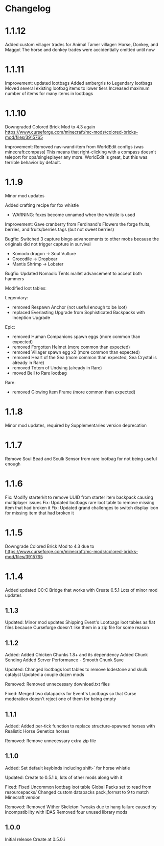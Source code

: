 # Changelog

# 1.1.12

Added custom villager trades for Animal Tamer villager: Horse, Donkey, and Maggot
The horse and donkey trades were accidentially omitted until now


# 1.1.11

Improvement: updated lootbags
Added ambergris to Legendary lootbags
Moved several existing lootbag items to lower tiers
Increased maximum number of items for many items in lootbags


# 1.1.10

Downgraded Colored Brick Mod to 4.3 again https://www.curseforge.com/minecraft/mc-mods/colored-bricks-mod/files/3915765

Improvement: Removed nav-wand-item from WorldEdit configs (was minecraft\:compass)
This means that right-clicking with a compass doesn't teleport for ops/singleplayer any more.
WorldEdit is great, but this was terrible behavior by default.


# 1.1.9

Minor mod updates

Added crafting recipe for fox whistle
- WARNING: foxes become unnamed when the whistle is used

Improvement: Gave cranberry from Ferdinand's Flowers the forge fruits, berries, and fruits/berries tags
(but not sweet berries)

Bugfix: Switched 3 capture bingo advancements to other mobs because the originals did not trigger capture in survival
- Komodo dragon -> Soul Vulture
- Crocodile -> Dropbear
- Mantis Shrimp -> Lobster

Bugfix: Updated Nomadic Tents mallet advancement to accept both hammers

Modified loot tables:

Legendary:
- removed Respawn Anchor (not useful enough to be loot)
- replaced Everlasting Upgrade from Sophisticated Backpacks with Inception Upgrade

Epic:
- removed Human Companions spawn eggs (more common than expected)
- removed Forgotten Helmet (more common than expected)
- removed Villager spawn egg x2 (more common than expected)
- removed Heart of the Sea (more common than expected, Sea Crystal is already in Rare)
- removed Totem of Undying (already in Rare)
- moved Bell to Rare lootbag

Rare:
- removed Glowing Item Frame (more common than expected)


# 1.1.8

Minor mod updates, required by Supplementaries version deprecation

# 1.1.7

Remove Soul Bead and Sculk Sensor from rare lootbag for not being useful enough

# 1.1.6

Fix: Modify starterkit to remove UUID from starter item backpack causing multiplayer issues
Fix: Updated lootbags rare loot table to remove missing item that had broken it
Fix: Updated grand challenges to switch display icon for missing item that had broken it

# 1.1.5

Downgrade Colored Brick Mod to 4.3 due to https://www.curseforge.com/minecraft/mc-mods/colored-bricks-mod/files/3915765

# 1.1.4

Added updated CC:C Bridge that works with Create 0.5.1
Lots of minor mod updates

## 1.1.3
Updated:
Minor mod updates
Shipping Event's Lootbags loot tables as flat files because Curseforge doesn't like them in a zip file for some reason


## 1.1.2
Added:
Added Chicken Chunks 1.8+ and its dependency
Added Chunk Sending
Added Server Performance - Smooth Chunk Save

Updated:
Changed lootbags loot tables to remove lodestone and skulk catalyst
Updated a couple dozen mods

Removed:
Removed unnecessary download.txt files

Fixed:
Merged two datapacks for Event's Lootbags so that Curse moderation doesn't reject one of them for being empty


## 1.1.1
Added:
Added per-tick function to replace structure-spawned horses with Realistic Horse Genetics horses

Removed:
Remove unnecessary extra zip file


## 1.1.0
Added:
Set default keybinds including shift-` for horse whistle

Updated:
Create to 0.5.1.b, lots of other mods along with it

Fixed:
Fixed Uncommon lootbag loot table
Global Packs set to read from resourcepacks/
Changed custom datapacks pack_format to 9 to match Minecraft version

Removed:
Removed Wither Skeleton Tweaks due to hang failure caused by incompatibility with IDAS
Removed four unused library mods

## 1.0.0
Initial release
Create at 0.5.0.i
